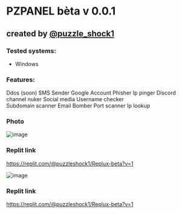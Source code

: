 # PZPANEL bèta v 0.0.1

## created by [@puzzle_shock1]([https://replit.com/@puzzleshock1](https://linktr.ee/puzzleshock1))

### Tested systems:
- Windows
### Features:
Ddos (soon)
SMS Sender
Google Account Phisher
Ip pinger
Discord channel nuker
Social media Username checker                                      
Subdomain scanner
Email Bomber
Port scanner
Ip lookup
 
### Photo

![image](https://i.ibb.co/4gC7hWh/image-2022-05-12-195826236.png)

### Replit link 

https://replit.com/@puzzleshock1/Replux-beta?v=1


![image](https://i.ibb.co/4gC7hWh/image-2022-05-12-195826236.png)

### Replit link 

https://replit.com/@puzzleshock1/Replux-beta?v=1
